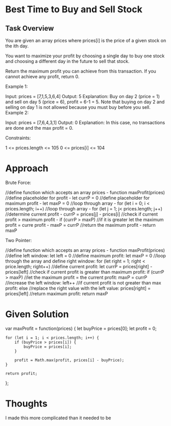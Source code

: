 # Best Time to Buy and Sell Stock

## Task Overview

You are given an array prices where prices[i] is the price of a given stock on the ith day.

You want to maximize your profit by choosing a single day to buy one stock and choosing a different day in the future to sell that stock.

Return the maximum profit you can achieve from this transaction. If you cannot achieve any profit, return 0.

 

Example 1:

Input: prices = [7,1,5,3,6,4]
Output: 5
Explanation: Buy on day 2 (price = 1) and sell on day 5 (price = 6), profit = 6-1 = 5.
Note that buying on day 2 and selling on day 1 is not allowed because you must buy before you sell.
Example 2:

Input: prices = [7,6,4,3,1]
Output: 0
Explanation: In this case, no transactions are done and the max profit = 0.
 

Constraints:

1 <= prices.length <= 105
0 <= prices[i] <= 104

# Approach

Brute Force:

//define function which accepts an array prices - function maxProfit(prices)
    //define placeholder for profit - let currP = 0
    //define placeholder for maximum profit - let maxP = 0
    //loop through array - for (let i = 0; i < prices.length; i++)
        //loop through array - for (let j = 1; j< prices.length; j++)
            //determine current profit - currP = prices[j] - prices[i]
            //check if current profit > maximum profit - if (currP > maxP)
                //if it is greater let the maximum profit = curre profit - maxP = currP
    //return the maximum profit - return maxP

Two Pointer:

//define function which accepts an array prices - function maxProfit(prices)
    //define left window: let left = 0
    //define maximum profit: let maxP = 0
    //loop through the array and define right window: for (let right = 1; right < price.length; right++)
        //define current profit: let currP = prices[right] - prices[left]
        //check if current profit is greater than maximum profit: if (currP > maxP)
            //let the maximum profit = the current profit: maxP = currP
            //increase the left window: left++
        //if current profit is not greater than max profit: else
            //replace the right value with the left value: prices[right] = prices[left]
    //return maximum profit: return maxP


# Given Solution

var maxProfit = function(prices) {
    let buyPrice = prices[0];
    let profit = 0;

    for (let i = 1; i < prices.length; i++) {
        if (buyPrice > prices[i]) {
            buyPrice = prices[i];
        }

        profit = Math.max(profit, prices[i] - buyPrice);
    }

    return profit;    
};

# Thoughts

I made this more complicated than it needed to be